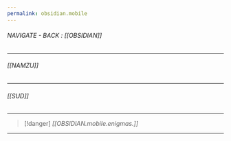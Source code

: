```yaml
---
permalink: obsidian.mobile
---
```


###### NAVIGATE - BACK :  [[OBSIDIAN]]
----
###### [[NAMZU]]





-----
###### [[SUD]]




------
>[!danger] *[[OBSIDIAN.mobile.enigmas.]]*
----
